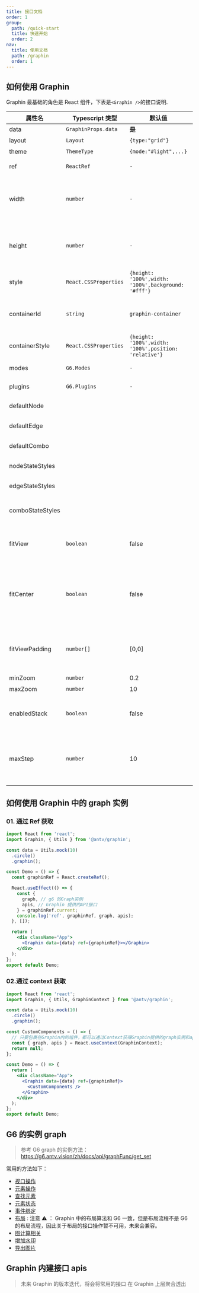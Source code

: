 ```yaml
---
title: 接口文档
order: 1
group:
  path: /quick-start
  title: 快速开始
  order: 2
nav:
  title: 使用文档
  path: /graphin
  order: 1
---
```


## 如何使用 Graphin

Graphin 最基础的角色是 React 组件，下表是`<Graphin />`的接口说明.

| 属性名           | Typescript 类型       | 默认值                                                | 说明                                                                         |
| ---------------- | --------------------- | ----------------------------------------------------- | ---------------------------------------------------------------------------- |
| data             | `GraphinProps.data`   | **是**                                                | [数据结构](/graphin/render/data)                                             |
| layout           | `Layout`              | `{type:"grid"}`                                       | [设置布局](/graphin/layout/layout)                                           |
| theme            | `ThemeType`           | `{mode:"#light",...}`                                 | [设置主题](/graphin/render/theme#api)                                        |
| ref              | `ReactRef`            | `-`                                                   | Graphin 组件 Ref                                                             |
| width            | `number`              | `-`                                                   | Graphin 画布宽度,推荐通过父元素容器设置宽度，默认宽度为 100%                 |
| height           | `number`              | `-`                                                   | Graphin 画布高度,推荐通过父元素容器设置宽度,默认最小高度 500px               |
| style            | `React.CSSProperties` | `{height: '100%',width: '100%',background: '#fff'}`   | Graphin 画布的样式                                                           |
| containerId      | `string`              | `graphin-container`                                   | Graphin 容器的 ID，一般用于多实例管理的场景下                                |
| containerStyle   | `React.CSSProperties` | `{height: '100%',width: '100%',position: 'relative'}` | Graphin 容器的样式                                                           |
| modes            | `G6.Modes`            | `-`                                                   | 推荐使用 [Behaviors](/graphin/behaviors/behaviros)                           |
| plugins          | `G6.Plugins`          | `-`                                                   | 推荐使用 [Components](/components/built-in/context-menu)                     |
| defaultNode      |                       |                                                       | 节点的默认样式配置                                                           |
| defaultEdge      |                       |                                                       | 边的默认样式配置                                                             |
| defaultCombo     |                       |                                                       | Combo 的默认样式配置                                                         |
| nodeStateStyles  |                       |                                                       | 不同状态下的节点样式配                                                       |
| edgeStateStyles  |                       |                                                       | 不同状态下的边样式配置                                                       |
| comboStateStyles |                       |                                                       | 不同状态下的 Combo 样式配置                                                  |
| fitView          | `boolean`             | false                                                 | 是否开启画布自适应。开启后图自动适配画布大小                                 |
| fitCenter        | `boolean`             | false                                                 | 开启后，图将会被平移，图的中心将对齐到画布中心，但不缩放。优先级低于 fitView |
| fitViewPadding   | `number[]`            | [0,0]                                                 | fitView 为 true 时生效。图适应画布时，指定四周的留白                         |
| minZoom          | `number`              | 0.2                                                   | 最小缩放比例                                                                 |
| maxZoom          | `number`              | 10                                                    | 最大缩放比例                                                                 |
| enabledStack     | `boolean`             | false                                                 | 是否启用 stack，即是否开启 redo & undo 功能                                  |
| maxStep          | `number`              | 10                                                    | redo & undo 最大步数, 只有当 enabledStack 为 true 时才起作用                 |

## 如何使用 Graphin 中的 graph 实例

### 01. 通过 Ref 获取

```jsx | pure
import React from 'react';
import Graphin, { Utils } from '@antv/graphin';

const data = Utils.mock(10)
  .circle()
  .graphin();

const Demo = () => {
  const graphinRef = React.createRef();

  React.useEffect(() => {
    const {
      graph, // g6 的Graph实例
      apis, // Graphin 提供的API接口
    } = graphinRef.current;
    console.log('ref', graphinRef, graph, apis);
  }, []);

  return (
    <div className="App">
      <Graphin data={data} ref={graphinRef}></Graphin>
    </div>
  );
};
export default Demo;
```

### 02.通过 context 获取

```jsx | pure
import React from 'react';
import Graphin, { Utils, GraphinContext } from '@antv/graphin';

const data = Utils.mock(10)
  .circle()
  .graphin();

const CustomComponents = () => {
  // 只要包裹在Graphin内的组件，都可以通过Context获得Graphin提供的graph实例和apis
  const { graph, apis } = React.useContext(GraphinContext);
  return null;
};

const Demo = () => {
  return (
    <div className="App">
      <Graphin data={data} ref={graphinRef}>
        <CustomComponents />
      </Graphin>
    </div>
  );
};
export default Demo;
```

## G6 的实例 graph

> 参考 G6 graph 的实例方法：https://g6.antv.vision/zh/docs/api/graphFunc/get_set

常用的方法如下：

- [视口操作](https://g6.antv.vision/zh/docs/api/graphFunc/transform)
- [元素操作](https://g6.antv.vision/zh/docs/api/graphFunc/item)
- [查找元素](https://g6.antv.vision/zh/docs/api/graphFunc/find)
- [元素状态](https://g6.antv.vision/zh/docs/api/graphFunc/state)
- [事件绑定](https://g6.antv.vision/zh/docs/api/graphFunc/on_off)
- [布局](https://g6.antv.vision/zh/docs/api/graphFunc/layout) : 注意 ⚠️ ： Graphin 中的布局算法和 G6 一致，但是布局流程不是 G6 的布局流程，因此关于布局的接口操作暂不可用，未来会兼容。
- [图计算相关](https://g6.antv.vision/zh/docs/api/graphFunc/calculation)
- [增加水印](https://g6.antv.vision/zh/docs/api/graphFunc/watermarker)
- [导出图片](https://g6.antv.vision/zh/docs/api/graphFunc/download)

## Graphin 内建接口 apis

> 未来 Graphin 的版本迭代，将会将常用的接口 在 Graphin 上层聚合透出

<API src='./apis.ts'>
